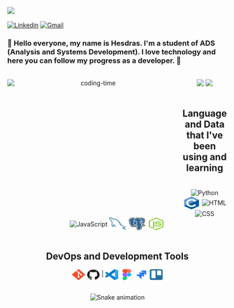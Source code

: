 ![](https://komarev.com/ghpvc/?username=flleuma&color=006bed)
<div>
  
[![Linkedin](https://img.shields.io/badge/LinkedIn-0077B5?style=for-the-badge&logo=linkedin&logoColor=white)](https://www.linkedin.com/in/hesdras-morais)
[![Gmail](https://img.shields.io/badge/Gmail-D14836?style=for-the-badge&logo=gmail&logoColor=white&link=mailto:hesdras98@gmail.com)](mailto:hesdras98@gmail.com)
  
</div>

### 👋 Hello everyone, my name is Hesdras. I'm a student of ADS (Analysis and Systems Development). I love technology and here you can follow my progress as a developer.  🐛

<br>

<div align="center">
  <img align="left" height="300" width="400" alt="coding-time" src="http://media.giphy.com/media/UfS59SQhFdl2E/giphy.gif">
  <img align="rigth" height="180" src="https://github-readme-stats.vercel.app/api?username=flleuma&show_icons=true&theme=aura"/>
  <img align="rigth" height="180em" src="https://github-readme-stats.vercel.app/api/top-langs/?username=flleuma&layout=compact&theme=aura"/>
</div>
<br>


<div align="center">

  ## **Language and Data that I've been using and learning**
  <div style="display: inline_block"><br>
   <img align="center" height="30" width="40" alt="Python" src="https://cdn.jsdelivr.net/gh/devicons/devicon/icons/python/python-original.svg">
   <img align="center" height="30" width="40" alt="C" src="https://raw.githubusercontent.com/devicons/devicon/v2.15.1/icons/c/c-original.svg">
   <img align="center" height="30" width="40" alt="HTML" src="https://cdn.jsdelivr.net/gh/devicons/devicon/icons/html5/html5-original.svg">
   <img align="center" height="30" width="40" alt="CSS" src="https://cdn.jsdelivr.net/gh/devicons/devicon/icons/css3/css3-original.svg">
   <img align="center" height="30" width="40" alt="JavaScript" src="https://cdn.jsdelivr.net/gh/devicons/devicon/icons/javascript/javascript-original.svg">
   <img align="center" height="30" width="40" alt="MySql" src="https://raw.githubusercontent.com/devicons/devicon/v2.15.1/icons/mysql/mysql-original.svg">
   <img align="center" height="30" width="40" alt="Postgresql" src="https://raw.githubusercontent.com/devicons/devicon/v2.15.1/icons/postgresql/postgresql-original.svg" />
   <img align="center" height="30" width="40" alt="Node" src="https://raw.githubusercontent.com/devicons/devicon/v2.15.1/icons/nodejs/nodejs-original.svg" />
</div>
<br>

  
## **DevOps and Development Tools**
<div>
    <img align="center" height="25" width="30" alt="Git" src="https://raw.githubusercontent.com/devicons/devicon/v2.15.1/icons/git/git-original.svg">
    <img align="center" height="25" width="30" alt="Github" src="https://raw.githubusercontent.com/devicons/devicon/v2.15.1/icons/github/github-original.svg"> |
  <img align="center" height="25" width="30" alt="Vscode" src="https://raw.githubusercontent.com/devicons/devicon/v2.15.1/icons/vscode/vscode-original.svg">
    <img align="center" height="25" width="30" alt="Figma" src="https://raw.githubusercontent.com/devicons/devicon/v2.15.1/icons/figma/figma-original.svg" >
    <img align="center" height="25" width="30" alt="Jira" src="https://raw.githubusercontent.com/devicons/devicon/v2.15.1/icons/jira/jira-original.svg" >
    <img align="center" height="25" width="30" alt="Trello" src="https://raw.githubusercontent.com/devicons/devicon/v2.15.1/icons/trello/trello-plain.svg" >
</div><br>

![Snake animation](https://github.com/LuigiGf/LuigiGf/blob/output/github-contribution-grid-snake.svg)
